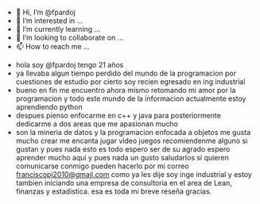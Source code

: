 - 👋 Hi, I’m @fpardoj
- 👀 I’m interested in ...
- 🌱 I’m currently learning ...
- 💞️ I’m looking to collaborate on ...
- 📫 How to reach me ...

<!---
fpardoj/fpardoj is a ✨ special ✨ repository because its `README.md` (this file) appears on your GitHub profile.
You can click the Preview link to take a look at your changes.
--->
- hola soy @fpardoj  tengo 21 años 
- ya llevaba algun tiempo perdido del mundo de la programacion por cuestiones de estudio por cierto soy recien egresado en ing industrial 
- bueno en fin me encuentro ahora mismo retomando mi amor por la programacion y todo este mundo de la informacion actualmente estoy aprendiendo python 
- despues pienso enfocarme en c++ y java para posteriormente dedicarme a dos areas que me apasionan mucho
- son la mineria de datos  y la programacion enfocada a objetos me gusta mucho crear me encanta jugar video juegos recomiendenme alguno si gustan 
y pues nada esto es todo espero ser de su agrado 
espero aprender mucho aqui y pues nada un gusto saludarlos 
si quieren comunicarse conmigo pueden hacerlo por mi correo 
franciscopj2010@gmail.com
como ya les dije soy inge industrial y estoy tambien iniciando una empresa de consultoria  en el area  de  Lean, finanzas y estadistica.
esa es toda mi breve reseña gracias.
